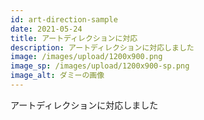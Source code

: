 ```yaml
---
id: art-direction-sample
date: 2021-05-24
title: アートディレクションに対応
description: アートディレクションに対応しました
image: /images/upload/1200x900.png
image_sp: /images/upload/1200x900-sp.png
image_alt: ダミーの画像
---
```

アートディレクションに対応しました